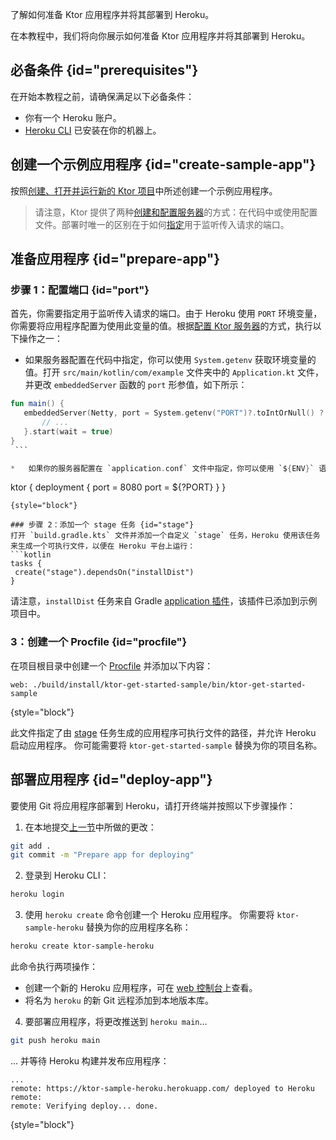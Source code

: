 [//]: # (title: Heroku)

<show-structure for="chapter" depth="2"/>

<link-summary>了解如何准备 Ktor 应用程序并将其部署到 Heroku。</link-summary>

在本教程中，我们将向你展示如何准备 Ktor 应用程序并将其部署到 Heroku。

## 必备条件 {id="prerequisites"}
在开始本教程之前，请确保满足以下必备条件：
*   你有一个 Heroku 账户。
*   [Heroku CLI](https://devcenter.heroku.com/articles/heroku-cli) 已安装在你的机器上。

## 创建一个示例应用程序 {id="create-sample-app"}

按照[创建、打开并运行新的 Ktor 项目](server-create-a-new-project.topic)中所述创建一个示例应用程序。

> 请注意，Ktor 提供了两种[创建和配置服务器](server-create-and-configure.topic)的方式：在代码中或使用配置文件。部署时唯一的区别在于如何[指定](#port)用于监听传入请求的端口。

## 准备应用程序 {id="prepare-app"}

### 步骤 1：配置端口 {id="port"}

首先，你需要指定用于监听传入请求的端口。由于 Heroku 使用 `PORT` 环境变量，你需要将应用程序配置为使用此变量的值。根据[配置 Ktor 服务器](server-create-and-configure.topic)的方式，执行以下操作之一：
*   如果服务器配置在代码中指定，你可以使用 `System.getenv` 获取环境变量的值。打开 `src/main/kotlin/com/example` 文件夹中的 `Application.kt` 文件，并更改 `embeddedServer` 函数的 `port` 形参值，如下所示：
   ```kotlin
   fun main() {
      embeddedServer(Netty, port = System.getenv("PORT")?.toIntOrNull() ?: 8080) {
          // ...
      }.start(wait = true)
   }
    ```

*   如果你的服务器配置在 `application.conf` 文件中指定，你可以使用 `${ENV}` 语法将环境变量赋值给 `port` 形参。打开 `src/main/resources` 中的 `application.conf` 文件并进行如下更新：
   ```
   ktor {
       deployment {
           port = 8080
           port = ${?PORT}
       }
   }
   ```
   {style="block"}

### 步骤 2：添加一个 stage 任务 {id="stage"}
打开 `build.gradle.kts` 文件并添加一个自定义 `stage` 任务，Heroku 使用该任务来生成一个可执行文件，以便在 Heroku 平台上运行：
```kotlin
tasks {
    create("stage").dependsOn("installDist")
}
``` 
请注意，`installDist` 任务来自 Gradle [application 插件](https://docs.gradle.org/current/userguide/application_plugin.html)，该插件已添加到示例项目中。

### 3：创建一个 Procfile {id="procfile"}
在项目根目录中创建一个 [Procfile](https://devcenter.heroku.com/articles/procfile) 并添加以下内容：
```
web: ./build/install/ktor-get-started-sample/bin/ktor-get-started-sample
```
{style="block"}

此文件指定了由 [stage](#stage) 任务生成的应用程序可执行文件的路径，并允许 Heroku 启动应用程序。
你可能需要将 `ktor-get-started-sample` 替换为你的项目名称。

## 部署应用程序 {id="deploy-app"}

要使用 Git 将应用程序部署到 Heroku，请打开终端并按照以下步骤操作：

1.  在本地提交[上一节](#prepare-app)中所做的更改：
   ```Bash
   git add .
   git commit -m "Prepare app for deploying"
   ```
2.  登录到 Heroku CLI：
   ```Bash
   heroku login
   ```
3.  使用 `heroku create` 命令创建一个 Heroku 应用程序。
    你需要将 `ktor-sample-heroku` 替换为你的应用程序名称：
   ```Bash
   heroku create ktor-sample-heroku
   ```
   此命令执行两项操作：
   *   创建一个新的 Heroku 应用程序，可在 [web 控制台](https://dashboard.heroku.com/apps/)上查看。
   *   将名为 `heroku` 的新 Git 远程添加到本地版本库。

4.  要部署应用程序，将更改推送到 `heroku main`...
   ```Bash
   git push heroku main
   ```
   ... 并等待 Heroku 构建并发布应用程序：
   ```
   ...
   remote: https://ktor-sample-heroku.herokuapp.com/ deployed to Heroku
   remote:
   remote: Verifying deploy... done.
   ```
   {style="block"}
